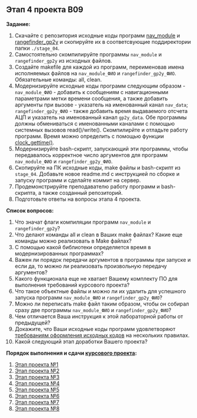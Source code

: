 ## Этап 4 проекта В09

__Задание:__  
1. Скачайте с репозитория исходные коды программ [nav_module](../../code_examples/nav_module) и [rangefinder_gp2y](../../code_examples/rangefinder_gp2y) и скопируйте их в соответсвующие поддиректории папки `./stage_04`.
2. Самостоятельно скомпилируйте  программы `nav_module` и `rangefinder_gp2y` из исходных файлов.
3. Создайте makefile для каждой из программ, переименовав имена исполняемых файлов на `nav_module_ФИО` и `rangefinder_gp2y_ФИО`. Обязательные команды: all, clean.
4. Модернизируйте исходные коды программ следующим образом - `nav_module_ФИО` - добавить к сообщениям с навигационными параметрами метки времени сообщения, а также добавить аргументы при вызове - указатель на именованный канал `nav_data`; `rangefinder_gp2y_ФИО` - также добавить время выдаваемого отсчета АЦП и указатель на именованный канал `gp2y_data`. Обе программы должны обмениваться с именованными каналами с помощью системных вызовов read()/write(). Скомпилирйте и отладьте работу программ. Время можно определить с помощью функции [clock_gettime()](https://ru.manpages.org/clock_gettime/2).
5. Модернизируйте bash-скрипт, запускающий эти программы, чтобы передавалось корректное число аргументов для программ `nav_module_ФИО` и `rangefinder_gp2y_ФИО`.
6. Скопируйте на ПК исходные коды, make файлы и bash-скрипт из `stage_04`. Добавьте новое readme.md с инструкцией по сборке и запуску программ и сделайте коммит на сервер.
7. Продемонстрируйте преподавателю работу программ и bash-скрипта, а также созданный репозиторий. 
8. Подготовьте ответы на вопросы этапа 4 проекта.

__Список вопросов:__
1. Что значат флаги компиляции программ `nav_module` и `rangefinder_gp2y`?
2. Что делают команды all и clean в Ваших make файлах? Какие еще команды можно реализовать в Make файлах?
3. С помощью какой библиотеки определяется время в модернизированных программах?
4. Важен ли порядок передачи аргументов в программы при запуске и если да, то можно ли реализовать произвольную передачу аргументов?
5. Какого функционала еще не хватает Вашему комплекту ПО для выполнения требований курсового проекта?
6. Что такое объектные файлы и можно ли их удалить для успешного запуска программ `nav_module_ФИО` и `rangefinder_gp2y_ФИО`?
7. Можно ли переписать make файл таким образом, чтобы он собирал сразу две программы `nav_module_ФИО` и `rangefinder_gp2y_ФИО`?
8. Чем отличается Ваша инструкция к этой лабораторной работы от предыдущей?
9. Докажите, что Ваши исходные коды программ удовлетворяют [требованиям оформления исходных кодов](https://www.kernel.org/doc/html/v4.10/process/coding-style.html) на нескольких правилах.
10. Какой следующий этап доработки Вашего проекта?

__Порядок выполнения и сдачи [курсового проекта](var_09_task.md):__
1. [Этап проекта №1](var_09_stage_01.md)
2. [Этап проекта №2](var_09_stage_02.md)
3. [Этап проекта №3](var_09_stage_03.md)
4. [Этап проекта №4](var_09_stage_04.md)
5. [Этап проекта №5](var_09_stage_05.md)
6. [Этап проекта №6](var_09_stage_06.md)
7. [Этап проекта №7](var_09_stage_07.md)
8. [Этап проекта №8](var_09_stage_08.md)


